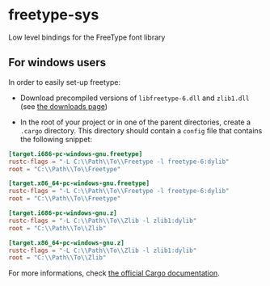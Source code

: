 freetype-sys
============

Low level bindings for the FreeType font library

## For windows users

In order to easily set-up freetype:

 - Download precompiled versions of `libfreetype-6.dll` and `zlib1.dll`
   (see [the downloads page](http://www.freetype.org/download.html))

 - In the root of your project or in one of the parent directories,
   create a `.cargo` directory. This directory should contain a `config`
   file that contains the following snippet:

```toml
[target.i686-pc-windows-gnu.freetype]
rustc-flags = "-L C:\\Path\\To\\Freetype -l freetype-6:dylib"
root = "C:\\Path\\To\\Freetype"

[target.x86_64-pc-windows-gnu.freetype]
rustc-flags = "-L C:\\Path\\To\\Freetype -l freetype-6:dylib"
root = "C:\\Path\\To\\Freetype"

[target.i686-pc-windows-gnu.z]
rustc-flags = "-L C:\\Path\\To\\Zlib -l zlib1:dylib"
root = "C:\\Path\\To\\Zlib"

[target.x86_64-pc-windows-gnu.z]
rustc-flags = "-L C:\\Path\\To\\Zlib -l zlib1:dylib"
root = "C:\\Path\\To\\Zlib"
```

For more informations, check [the official Cargo documentation](http://doc.crates.io/build-script.html#overriding-build-scripts).
